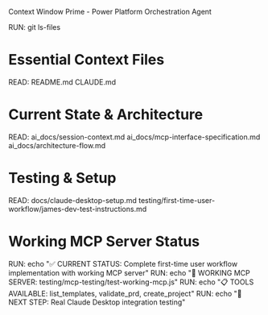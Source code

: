 Context Window Prime - Power Platform Orchestration Agent

RUN: git ls-files

# Essential Context Files
READ: README.md CLAUDE.md 

# Current State & Architecture
READ: ai_docs/session-context.md ai_docs/mcp-interface-specification.md ai_docs/architecture-flow.md

# Testing & Setup
READ: docs/claude-desktop-setup.md testing/first-time-user-workflow/james-dev-test-instructions.md

# Working MCP Server Status
RUN: echo "✅ CURRENT STATUS: Complete first-time user workflow implementation with working MCP server"
RUN: echo "🔧 WORKING MCP SERVER: testing/mcp-testing/test-working-mcp.js"
RUN: echo "📋 TOOLS AVAILABLE: list_templates, validate_prd, create_project"
RUN: echo "🎯 NEXT STEP: Real Claude Desktop integration testing"